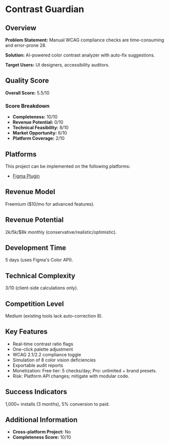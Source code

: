 # Contrast Guardian

## Overview
**Problem Statement:** Manual WCAG compliance checks are time-consuming and error-prone 28.

**Solution:** AI-powered color contrast analyzer with auto-fix suggestions.

**Target Users:** UI designers, accessibility auditors.

## Quality Score
**Overall Score:** 5.5/10

### Score Breakdown
- **Completeness:** 10/10
- **Revenue Potential:** 0/10
- **Technical Feasibility:** 8/10
- **Market Opportunity:** 6/10
- **Platform Coverage:** 2/10

## Platforms
This project can be implemented on the following platforms:
- [Figma Plugin](./platforms/figma-plugin/)

## Revenue Model
Freemium ($10/mo for advanced features).

## Revenue Potential
$2k/$5k/$8k monthly (conservative/realistic/optimistic).

## Development Time
5 days (uses Figma's Color API).

## Technical Complexity
3/10 (client-side calculations only).

## Competition Level
Medium (existing tools lack auto-correction 8).

## Key Features
- Real-time contrast ratio flags
- One-click palette adjustment
- WCAG 2.1/2.2 compliance toggle
- Simulation of 8 color vision deficiencies
- Exportable audit reports
- Monetization: Free tier: 5 checks/day; Pro: unlimited + brand presets.
- Risk: Platform API changes; mitigate with modular code.

## Success Indicators
1,000+ installs (3 months), 5% conversion to paid.

## Additional Information
- **Cross-platform Project:** No
- **Completeness Score:** 10/10
